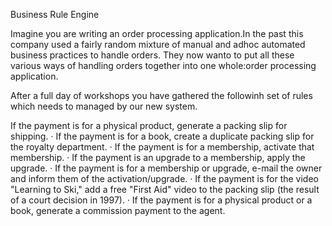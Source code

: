 Business Rule Engine

Imagine you are writing an order processing application.In the past this company used a fairly random mixture of manual and adhoc automated business practices to handle orders.
They now wanto to put all these various ways of handling orders together into one whole:order processing application.

After a full day of workshops you have gathered the followinh set of rules which needs to managed by our new system.


If the payment is for a physical product, generate a packing slip for shipping.
·         If the payment is for a book, create a duplicate packing slip for the royalty department.
·         If the payment is for a membership, activate that membership.
·         If the payment is an upgrade to a membership, apply the upgrade.
·         If the payment is for a membership or upgrade, e-mail the owner and inform them of the activation/upgrade.
·         If the payment is for the video "Learning to Ski," add a free "First Aid" video to the packing slip (the result of a court decision in 1997).
·         If the payment is for a physical product or a book, generate a commission payment to the agent.
